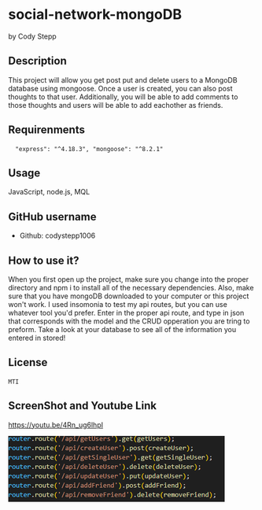 # social-network-mongoDB

 by Cody Stepp

  
  
  ## Description
  
  This project will allow you get post put and delete users to a MongoDB database using mongoose. Once a user is created, you can also post thoughts to that user. Additionally, you will be able to add comments to those thoughts and users will be able to add eachother as friends. 

  ## Requirenments
      "express": "^4.18.3", "mongoose": "^8.2.1"
  ## Usage
  JavaScript, node.js, MQL
  ## GitHub username
  * Github: codystepp1006
  ## How to use it?
  When you first open up the project, make sure you change into the proper directory and npm i to install all of the necessary dependencies. Also, make sure that you have mongoDB downloaded to your computer or this project won't work. I used insomonia to test my api routes, but you can use whatever tool you'd prefer. Enter in the proper api route, and type in json that corresponds with the model and the CRUD opperation you are tring to preform. Take a look at your database to see all of the information you entered in stored!
  ## License
    MTI

  ## ScreenShot and Youtube Link

https://youtu.be/4Rn_ug6lhpI

![alt text](<Develop/Screenshot 2024-03-12 223213.png>)